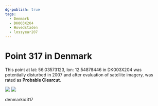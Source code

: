```yaml
---
dg-publish: true
tags:
  - Denmark
  - DK003X204
  - Hovedstaden
  - lossyear207
---
```


# Point 317 in Denmark

This point at lat: 56.03573123, lon: 12.54878446 in DK003X204 was potentially disturbed in 2007 and after evaluation of satellite imagery, was rated as **Probable Clearcut**.

<div class='juxtapose' data-showcredits='false'>
<img src='https://baserow-backend-production20240528124524339000000001.s3.amazonaws.com/user_files/8FnoWvTRK2cc7gjQWxdErP1F39pGACjx_25fa869474175bf0fda9e8c0462e5271c3cab068ed6602a2359d10629c125db8.png' data-label='July 2005' />
<img src='https://baserow-backend-production20240528124524339000000001.s3.amazonaws.com/user_files/h8s5Vrd5AD6hUYXQtcNLTDmlfxxx1ioV_2f38ebb455abc4ddf7155a4aeee0eda5435bd3a59a6f2628ab57c26c916b3400.png' data-label='April 2011' />
</div>

denmarkid317